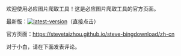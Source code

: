 欢迎使用必应图片爬取工具！这是必应图片爬取工具的官方页面。

最新版：[![latest-version](https://img.shields.io/github/v/tag/SteveTaizhou/steve-bingdownload?include_prereleases&label=latest-version)](https://github.com/SteveTaizhou/steve-bingdownload/releases/tag/1.0.0)（直接点击）

官方页面：<https://stevetaizhou.github.io/steve-bingdownload/zh-cn>

对于小白，请在下面发表评论。
